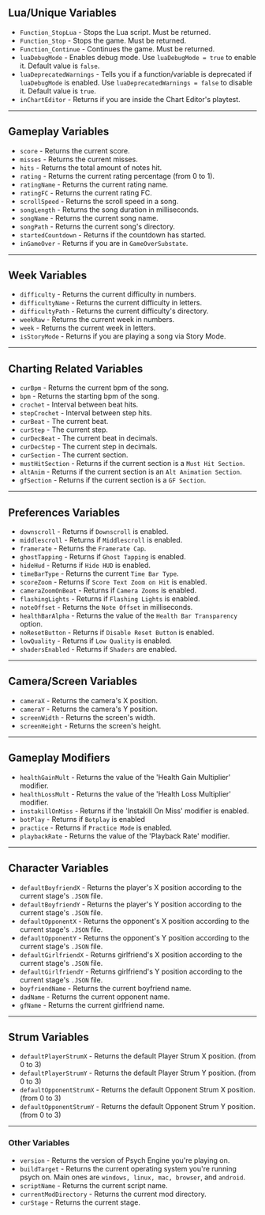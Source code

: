 ## Lua/Unique Variables
* `Function_StopLua` - Stops the Lua script. Must be returned.
* `Function_Stop` - Stops the game. Must be returned.
* `Function_Continue` - Continues the game. Must be returned.
* `luaDebugMode` - Enables debug mode. Use `luaDebugMode = true` to enable it. Default value is `false`.
* `luaDeprecatedWarnings` - Tells you if a function/variable is deprecated if `luaDebugMode` is enabled. Use `luaDeprecatedWarnings = false` to disable it. Default value is `true`.
* `inChartEditor` - Returns if you are inside the Chart Editor's playtest.
***

## Gameplay Variables
* `score` - Returns the current score.
* `misses` - Returns the current misses.
* `hits` - Returns the total amount of notes hit.
* `rating` - Returns the current rating percentage (from 0 to 1).
* `ratingName` - Returns the current rating name.
* `ratingFC` - Returns the current rating FC.
* `scrollSpeed` - Returns the scroll speed in a song.
* `songLength` - Returns the song duration in milliseconds.
* `songName` - Returns the current song name.
* `songPath` - Returns the current song's directory.
* `startedCountdown` - Returns if the countdown has started.
* `inGameOver` - Returns if you are in `GameOverSubstate`.
***

## Week Variables
* `difficulty` - Returns the current difficulty in numbers.
* `difficultyName` - Returns the current difficulty in letters.
* `difficultyPath` - Returns the current difficulty's directory.
* `weekRaw` - Returns the current week in numbers.
* `week` - Returns the current week in letters.
* `isStoryMode` - Returns if you are playing a song via Story Mode.
***

## Charting Related Variables
* `curBpm` - Returns the current bpm of the song.
* `bpm` - Returns the starting bpm of the song.
* `crochet` - Interval between beat hits.
* `stepCrochet` - Interval between step hits.
* `curBeat` - The current beat.
* `curStep` - The current step.
* `curDecBeat` - The current beat in decimals.
* `curDecStep` - The current step in decimals.
* `curSection` - The current section.
* `mustHitSection` - Returns if the current section is a `Must Hit Section`.
* `altAnim` - Returns if the current section is an `Alt Animation Section`.
* `gfSection` - Returns if the current section is a `GF Section`.
***

## Preferences Variables 
* `downscroll` - Returns if `Downscroll` is enabled.
* `middlescroll` - Returns if `Middlescroll` is enabled.
* `framerate` - Returns the `Framerate Cap`.
* `ghostTapping` - Returns if `Ghost Tapping` is enabled.
* `hideHud` - Returns if `Hide HUD` is enabled.
* `timeBarType` - Returns the current `Time Bar Type`.
* `scoreZoom` - Returns if `Score Text Zoom on Hit` is enabled.
* `cameraZoomOnBeat` - Returns if `Camera Zooms` is enabled.
* `flashingLights` - Returns if `Flashing Lights` is enabled.
* `noteOffset` - Returns the `Note Offset` in milliseconds.
* `healthBarAlpha` - Returns the value of the `Health Bar Transparency` option.
* `noResetButton` - Returns if `Disable Reset Button` is enabled.
* `lowQuality` - Returns if `Low Quality` is enabled.
* `shadersEnabled` - Returns if `Shaders` are enabled.
***

## Camera/Screen Variables 
* `cameraX` - Returns the camera's X position.
* `cameraY` - Returns the camera's Y position.
* `screenWidth` - Returns the screen's width.
* `screenHeight` - Returns the screen's height.
***

## Gameplay Modifiers
* `healthGainMult` - Returns the value of the 'Health Gain Multiplier' modifier.
* `healthLossMult` - Returns the value of the 'Health Loss Multiplier' modifier.
* `instakillOnMiss` - Returns if the 'Instakill On Miss' modifier is enabled.
* `botPlay` - Returns if `Botplay` is enabled
* `practice` - Returns if `Practice Mode` is enabled.
* `playbackRate` - Returns the value of the 'Playback Rate' modifier.
***

## Character Variables
* `defaultBoyfriendX` - Returns the player's X position according to the current stage's `.JSON` file.
* `defaultBoyfriendY` - Returns the player's Y position according to the current stage's `.JSON` file.
* `defaultOpponentX` - Returns the opponent's X position according to the current stage's `.JSON` file.
* `defaultOpponentY` - Returns the opponent's Y position according to the current stage's `.JSON` file.
* `defaultGirlfriendX` - Returns girlfriend's X position according to the current stage's `.JSON` file.
* `defaultGirlfriendY` - Returns girlfriend's Y position according to the current stage's `.JSON` file.
* `boyfriendName` - Returns the current boyfriend name.
* `dadName` - Returns the current opponent name.
* `gfName` - Returns the current girlfriend name.
***

## Strum Variables 
* `defaultPlayerStrumX` - Returns the default Player Strum X position. (from 0 to 3)
* `defaultPlayerStrumY` - Returns the default Player Strum Y position. (from 0 to 3)
* `defaultOpponentStrumX` - Returns the default Opponent Strum X position. (from 0 to 3)
* `defaultOpponentStrumY` - Returns the default Opponent Strum Y position. (from 0 to 3)
*** 

### Other Variables
* `version` - Returns the version of Psych Engine you're playing on.
* `buildTarget` - Returns the current operating system you're running psych on. Main ones are `windows, linux, mac, browser`, and `android`.
* `scriptName` - Returns the current script name.
* `currentModDirectory` - Returns the current mod directory.
* `curStage` - Returns the current stage.
